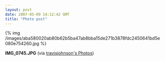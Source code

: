 ```yaml
---
layout: post
date: 2007-05-09 14:12:42 GMT
title: "Photo post"
---
```

{% img /images/aba580020ab80b62b5ba47ab8bba15de271b3878fdc2450641bd5e080e754260.jpg %}

<b>IMG_0745.JPG</b> (via <a href="http://www.flickr.com/photos/travisjohnson/491233989/">travisjohnson's Photos</a>)